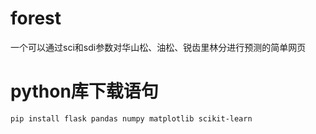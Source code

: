 # forest
一个可以通过sci和sdi参数对华山松、油松、锐齿里林分进行预测的简单网页

# python库下载语句
```bash
pip install flask pandas numpy matplotlib scikit-learn
```
